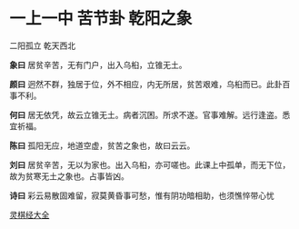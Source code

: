 # 一上一中 苦节卦 乾阳之象

二阳孤立 乾天西北

**象曰** 居贫辛苦，无有门户，出入乌桕，立锥无土。

**颜曰** 迥然不群，独居于位，外不相应，内无所居，贫苦艰难，乌桕而已。此卦百事不利。

**何曰** 居无依凭，故云立锥无土。病者沉困。所求不遂。官事难解。远行逢盗。悉宜祈福。

**陈曰** 孤阳无应，地道空虚，贫苦之象也，故曰云云。

**刘曰** 居贫辛苦，无以为家也。出入乌桕，亦可嗟也。此课上中孤单，而无下位，故为贫寒无土之象也。占事皆凶。

**诗曰** 彩云易散固难留，寂莫黄昏事可愁，惟有阴功暗相助，也须憔悴带心忧

[灵棋经大全](README.md)
